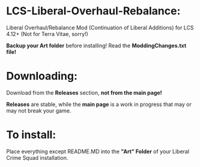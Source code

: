 # LCS-Liberal-Overhaul-Rebalance:
Liberal Overhaul/Rebalance Mod (Continuation of Liberal Additions) for LCS 4.12+ (Not for Terra Vitae, sorry!)

**Backup your Art folder** before installing! Read the **ModdingChanges.txt file!**

# Downloading:
Download from the **Releases** section, **not from the main page!**

**Releases** are stable, while the **main page** is a work in progress that may or may not break your game.

# To install: 
Place everything except README.MD into the **"Art" Folder** of your Liberal Crime Squad installation.
